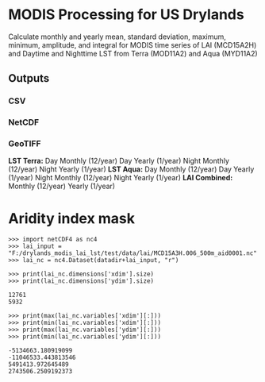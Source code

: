 # MODIS Processing for US Drylands

Calculate monthly and yearly mean, standard deviation, maximum, minimum, amplitude, and integral for MODIS time series of LAI (MCD15A2H) and Daytime and Nighttime LST from Terra (MOD11A2) and Aqua (MYD11A2)


## Outputs
### CSV
### NetCDF
### GeoTIFF
**LST Terra:**
Day Monthly (12/year)
Day Yearly (1/year)
Night Monthly (12/year)
Night Yearly (1/year)
**LST Aqua:**
Day Monthly (12/year)
Day Yearly (1/year)
Night Monthly (12/year)
Night Yearly (1/year)
**LAI Combined:**
Monthly (12/year)
Yearly (1/year)

# Aridity index mask
```
>>> import netCDF4 as nc4
>>> lai_input = "F:/drylands_modis_lai_lst/test/data/lai/MCD15A3H.006_500m_aid0001.nc"
>>> lai_nc = nc4.Dataset(datadir+lai_input, "r")

>>> print(lai_nc.dimensions['xdim'].size)
>>> print(lai_nc.dimensions['ydim'].size)

12761 
5932

>>> print(max(lai_nc.variables['xdim'][:]))
>>> print(min(lai_nc.variables['xdim'][:]))
>>> print(max(lai_nc.variables['ydim'][:]))
>>> print(min(lai_nc.variables['ydim'][:]))

-5134663.180919099
-11046533.443813546
5491413.972645489
2743506.2509192373
```


<!--stackedit_data:
eyJoaXN0b3J5IjpbMjkyMTg0Mjk4LC05MDQ0MzY3NTZdfQ==
-->